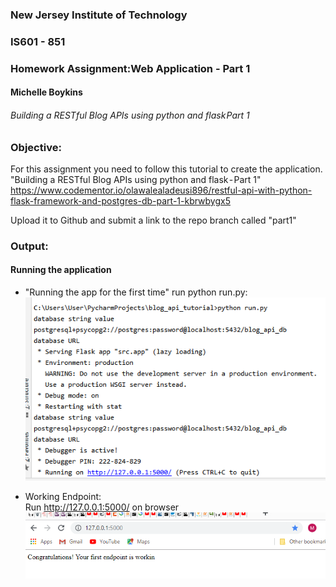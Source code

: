 ### New Jersey Institute of Technology
### IS601 - 851
### Homework Assignment:Web Application - Part 1
#### Michelle Boykins
###### Building a RESTful Blog APIs using python and flask Part 1



### Objective:

For this assignment you need to follow this tutorial to create the application.
"Building a RESTful Blog APIs using python and flask - Part 1"
https://www.codementor.io/olawalealadeusi896/restful-api-with-python-flask-framework-and-postgres-db-part-1-kbrwbygx5

Upload it to Github and submit a link to the repo branch called "part1"



### Output:
#### Running the application  
* "Running the app for the first time" run python run.py:  
![](https://github.com/shellynj/blog_api/blob/master/src/images/1python_run_py.png)


* Working Endpoint:  
Run http://127.0.0.1:5000/ on  browser  
![](https://github.com/shellynj/blog_api/blob/master/src/images/2first_endpoint.png) 













